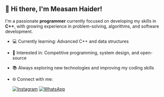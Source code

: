 ## 👋 Hi there, I'm Measam Haider!

I'm a passionate **programmer** currently focused on developing my skills in **C++**, with growing experience in problem-solving, algorithms, and software development.

- 💻 Currently learning: Advanced C++ and data structures
- 🧠 Interested in: Competitive programming, system design, and open-source
- 📚 Always exploring new technologies and improving my coding skills
- 🌐 Connect with me:
 

  [![Instagram](https://img.shields.io/badge/Instagram-%23E4405F.svg?style=for-the-badge&logo=instagram&logoColor=white)](https://www.instagram.com/fashion_covers_1)
  [![WhatsApp](https://img.shields.io/badge/WhatsApp-%25%23425C36.svg?style=for-the-badge&logo=whatsapp&logoColor=white)](https://wa.me/+923155887015)
